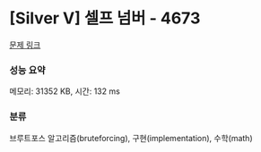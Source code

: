 # [Silver V] 셀프 넘버 - 4673 

[문제 링크](https://www.acmicpc.net/problem/4673) 

### 성능 요약

메모리: 31352 KB, 시간: 132 ms

### 분류

브루트포스 알고리즘(bruteforcing), 구현(implementation), 수학(math)

